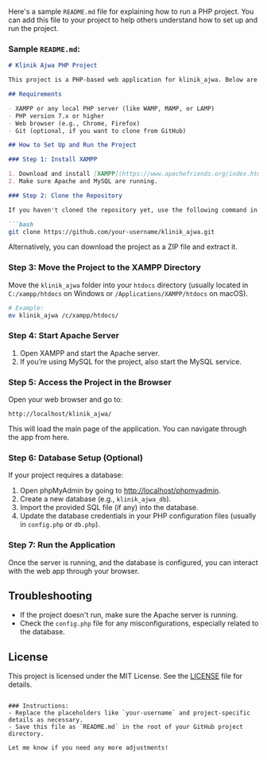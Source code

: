 Here's a sample `README.md` file for explaining how to run a PHP project. You can add this file to your project to help others understand how to set up and run the project.

### Sample `README.md`:

```md
# Klinik Ajwa PHP Project

This project is a PHP-based web application for klinik_ajwa. Below are the instructions on how to set up and run the project locally.

## Requirements

- XAMPP or any local PHP server (like WAMP, MAMP, or LAMP)
- PHP version 7.x or higher
- Web browser (e.g., Chrome, Firefox)
- Git (optional, if you want to clone from GitHub)

## How to Set Up and Run the Project

### Step 1: Install XAMPP

1. Download and install [XAMPP](https://www.apachefriends.org/index.html) (or another local server of your choice).
2. Make sure Apache and MySQL are running.

### Step 2: Clone the Repository

If you haven't cloned the repository yet, use the following command in your terminal:

```bash
git clone https://github.com/your-username/klinik_ajwa.git
```

Alternatively, you can download the project as a ZIP file and extract it.

### Step 3: Move the Project to the XAMPP Directory

Move the `klinik_ajwa` folder into your `htdocs` directory (usually located in `C:/xampp/htdocs` on Windows or `/Applications/XAMPP/htdocs` on macOS).

```bash
# Example:
mv klinik_ajwa /c/xampp/htdocs/
```

### Step 4: Start Apache Server

1. Open XAMPP and start the Apache server.
2. If you’re using MySQL for the project, also start the MySQL service.

### Step 5: Access the Project in the Browser

Open your web browser and go to:

```url
http://localhost/klinik_ajwa/
```

This will load the main page of the application. You can navigate through the app from here.

### Step 6: Database Setup (Optional)

If your project requires a database:
1. Open phpMyAdmin by going to [http://localhost/phpmyadmin](http://localhost/phpmyadmin).
2. Create a new database (e.g., `klinik_ajwa_db`).
3. Import the provided SQL file (if any) into the database.
4. Update the database credentials in your PHP configuration files (usually in `config.php` or `db.php`).

### Step 7: Run the Application

Once the server is running, and the database is configured, you can interact with the web app through your browser.

## Troubleshooting

- If the project doesn't run, make sure the Apache server is running.
- Check the `config.php` file for any misconfigurations, especially related to the database.

## License

This project is licensed under the MIT License. See the [LICENSE](LICENSE) file for details.
```

### Instructions:
- Replace the placeholders like `your-username` and project-specific details as necessary.
- Save this file as `README.md` in the root of your GitHub project directory.

Let me know if you need any more adjustments!

